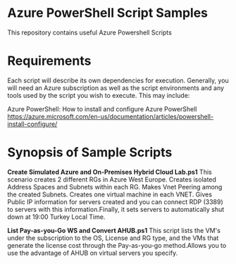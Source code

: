 # Azure PowerShell Script Samples
This repository contains useful Azure Powershell Scripts

# Requirements
Each script will describe its own dependencies for execution. Generally, you will need an Azure subscription as well as the script environments and any tools used by the script you wish to execute. This may include:

Azure PowerShell: How to install and configure Azure PowerShell  https://azure.microsoft.com/en-us/documentation/articles/powershell-install-configure/

# Synopsis of Sample Scripts
**Create Simulated Azure and On-Premises Hybrid Cloud Lab.ps1** This scenario creates 2 different RGs in Azure West Europe. Creates isolated Address Spaces and Subnets within each RG. Makes Vnet Peering among the created Subnets. Creates one virtual machine in each VNET. Gives Public IP information for servers created and you can connect RDP (3389) to servers with this information.Finally, it sets servers to automatically shut down at 19:00 Turkey Local Time.

**List Pay-as-you-Go WS and Convert AHUB.ps1** This script lists the VM's under the subscription to the OS, License and RG type, and the VMs that generate the license cost through the Pay-as-you-go method.Allows you to use the advantage of AHUB on virtual servers you specify.
